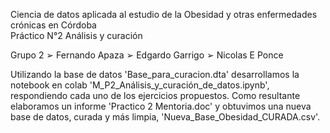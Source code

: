 Ciencia de datos aplicada al estudio de la Obesidad y
otras enfermedades crónicas en Córdoba  
Práctico N°2
Análisis y curación

Grupo 2
➢ Fernando Apaza
➢ Edgardo Garrigo
➢ Nicolas E Ponce  

Utilizando la base de datos 'Base_para_curacion.dta' desarrollamos la notebook en colab 'M_P2_Análisis_y_curación_de_datos.ipynb', respondiendo cada uno de los ejercicios propuestos. Como resultante elaboramos un informe 'Practico 2 Mentoria.doc' y obtuvimos una nueva base de datos, curada y más limpia, 'Nueva_Base_Obesidad_CURADA.csv'. 

